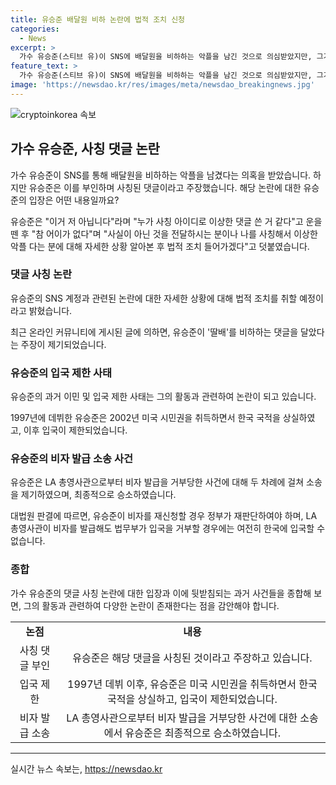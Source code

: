 ```yaml
---
title: 유승준 배달원 비하 논란에 법적 조치 신청
categories:
  - News
excerpt: >
  가수 유승준(스티브 유)이 SNS에 배달원을 비하하는 악플을 남긴 것으로 의심받았지만, 그가 이를 부인하며 사칭 댓글임을 주장했다. 이에 대해 유승준은 법적 조치를 취할 것이라고 밝혔다. 최근 온라인 커뮤니티에는 유승준을 비방하는 글이 올라왔으며, 이에 대한 해명이 나오지 않고 있다. 1997년 데뷔한 유승준은 2002년 미국 시민권을 취득하며 한국 국적을 상실했고, 이후 비자 발급 문제로 소송을 제기했으나 최종적으로 비자 발급이 이뤄졌다. 그러나 여전히 한국 입국이 제한된 상황이다.
feature_text: >
  가수 유승준(스티브 유)이 SNS에 배달원을 비하하는 악플을 남긴 것으로 의심받았지만, 그가 이를 부인하며 사칭 댓글임을 주장했다. 이에 대해 유승준은 법적 조치를 취할 것이라고 밝혔다. 최근 온라인 커뮤니티에는 유승준을 비방하는 글이 올라왔으며, 이에 대한 해명이 나오지 않고 있다. 1997년 데뷔한 유승준은 2002년 미국 시민권을 취득하며 한국 국적을 상실했고, 이후 비자 발급 문제로 소송을 제기했으나 최종적으로 비자 발급이 이뤄졌다. 그러나 여전히 한국 입국이 제한된 상황이다.
image: 'https://newsdao.kr/res/images/meta/newsdao_breakingnews.jpg'
---
```


<p><img src="https://newsdao.kr/res/images/meta/newsdao_breakingnews.jpg" alt="cryptoinkorea 속보" /></p>

<h2 data-ke-size="size26">가수 유승준, 사칭 댓글 논란</h2>

<p>가수 유승준이 SNS를 통해 배달원을 비하하는 악플을 남겼다는 의혹을 받았습니다. 하지만 유승준은 이를 부인하며 사칭된 댓글이라고 주장했습니다. 해당 논란에 대한 유승준의 입장은 어떤 내용일까요?</p>

<p data-ke-size="size16">유승준은 "이거 저 아닙니다"라며 "누가 사칭 아이디로 이상한 댓글 쓴 거 같다"고 운을 뗀 후 "참 어이가 없다"며 "사실이 아닌 것을 전달하시는 분이나 나를 사칭해서 이상한 악플 다는 분에 대해 자세한 상황 알아본 후 법적 조치 들어가겠다"고 덧붙였습니다.</p>

<h3><b>댓글 사칭 논란</b></h3>

<p>유승준의 SNS 계정과 관련된 논란에 대한 자세한 상황에 대해 법적 조치를 취할 예정이라고 밝혔습니다.</p>

<p data-ke-size="size16">최근 온라인 커뮤니티에 게시된 글에 의하면, 유승준이 '딸배'를 비하하는 댓글을 달았다는 주장이 제기되었습니다.</p>

<h3><b>유승준의 입국 제한 사태</b></h3>

<p>유승준의 과거 이민 및 입국 제한 사태는 그의 활동과 관련하여 논란이 되고 있습니다.</p>

<p data-ke-size="size16">1997년에 데뷔한 유승준은 2002년 미국 시민권을 취득하면서 한국 국적을 상실하였고, 이후 입국이 제한되었습니다.</p>

<h3><b>유승준의 비자 발급 소송 사건</b></h3>

<p>유승준은 LA 총영사관으로부터 비자 발급을 거부당한 사건에 대해 두 차례에 걸쳐 소송을 제기하였으며, 최종적으로 승소하였습니다.</p>

<p data-ke-size="size16">대법원 판결에 따르면, 유승준이 비자를 재신청할 경우 정부가 재판단하여야 하며, LA 총영사관이 비자를 발급해도 법무부가 입국을 거부할 경우에는 여전히 한국에 입국할 수 없습니다.</p>

<h3><b>종합</b></h3>

<p>가수 유승준의 댓글 사칭 논란에 대한 입장과 이에 뒷받침되는 과거 사건들을 종합해 보면, 그의 활동과 관련하여 다양한 논란이 존재한다는 점을 감안해야 합니다.</p>

<table>
    <tr>
        <td style="text-align: center; height: 17px;"><b>논점</b></td>
        <td style="text-align: center; height: 17px;"><b>내용</b></td>
    </tr>
    <tr>
        <td style="text-align: center; height: 17px;">사칭 댓글 부인</td>
        <td style="text-align: center; height: 17px;">유승준은 해당 댓글을 사칭된 것이라고 주장하고 있습니다.</td>
    </tr>
    <tr>
        <td style="text-align: center; height: 17px;">입국 제한</td>
        <td style="text-align: center; height: 17px;">1997년 데뷔 이후, 유승준은 미국 시민권을 취득하면서 한국 국적을 상실하고, 입국이 제한되었습니다.</td>
    </tr>
    <tr>
        <td style="text-align: center; height: 17px;">비자 발급 소송</td>
        <td style="text-align: center; height: 17px;">LA 총영사관으로부터 비자 발급을 거부당한 사건에 대한 소송에서 유승준은 최종적으로 승소하였습니다.</td>
    </tr>
</table>

<p><hr></p>
실시간 뉴스 속보는, <a href="https://newsdao.kr" rel="dofollow">https://newsdao.kr</a>


